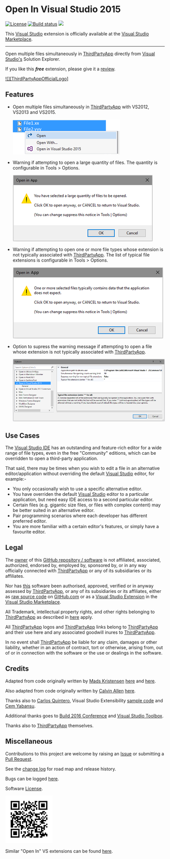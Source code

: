 [ThirdPartyAppHomePage]: https://www.visualstudio.com/vs/
<!-- Logo source = https://msdnshared.blob.core.windows.net/media/2015/05/8814.VisualStudioClean1.png -->
[VersionNumberBadgeURL]: https://vsmarketplacebadge.apphb.com/version/GregTrevellick.OpenInVisualStudio2015.svg
[VSMarketplaceUrl]: https://marketplace.visualstudio.com/items?itemName=GregTrevellick.OpeninVisualStudio2015
[VSMarketplaceReviewsUrl]: https://marketplace.visualstudio.com/items?itemName=GregTrevellick.OpeninVisualStudio2015#review-details

# Open In Visual Studio 2015


[![License](https://img.shields.io/github/license/gittools/gitlink.svg)](/LICENSE.txt)
[![Build status][AppVeyorProjectBuildStatusBadgeSvg]][AppVeyorProjectUrl]
[![][VersionNumberBadgeURL]][VSMarketplaceUrl]

This [Visual Studio][VisualStudioURL] extension is officially available at the [Visual Studio Marketplace][VSMarketplaceUrl].

---------------------------------------

<!--COPY START FOR VS GALLERY-->

Open multiple files simultaneously in [ThirdPartyApp][ThirdPartyAppHomePage] directly from [Visual Studio's][VisualStudioURL] Solution Explorer.

If you like this ***free*** extension, please give it a [review][VSMarketplaceReviewsUrl].

[![][ThirdPartyAppOfficialLogo]][ThirdPartyAppHomePage]

## Features

- Open multiple files simultaneously in [ThirdPartyApp][ThirdPartyAppHomePage] with VS2012, VS2013 and VS2015.

  ![](ReadMeScreenShot_ContextMenu.png)

- Warning if attempting to open a large quantity of files. The quantity is configurable in Tools > Options.

  ![](../../../assets/ReadMeScreenShot_WarningLargeQuantity.png)

- Warning if attempting to open one or more file types whose extension is not typically associated with [ThirdPartyApp][ThirdPartyAppHomePage]. The list of typical file extensions is configurable in Tools > Options.

  ![](../../../assets/ReadMeScreenShot_WarningNonTypical.png)

- Option to supress the warning message if attempting to open a file whose extension is not typically associated with [ThirdPartyApp][ThirdPartyAppHomePage].

  ![](ReadMeScreenShot_OptionsGeneral.png)

## Use Cases

The [Visual Studio IDE][VisualStudioURL] has an outstanding and feature-rich editor for a wide range of file types, even in the free "Community" editions, which can be overridden to open a third-party application.

That said, there may be times when you wish to edit a file in an alternative editor/application without overriding the default [Visual Studio][VisualStudioURL] editor, for example:-

- You only occasionally wish to use a specific alternative editor.
- You have overriden the default [Visual Studio][VisualStudioURL] editor to a particular application, but need easy IDE access to a second particular editor.
- Certain files (e.g. gigantic size files, or files with complex content) may be better suited in an alternative editor.
- Pair programming scenarios where each developer has different preferred editor.
- You are more familiar with a certain editor's features, or simply have a favourite editor.

<!--COPY END FOR VS GALLERY-->

## Legal

The [owner](https://github.com/GregTrevellick) of this [GitHub repository / software][GitHubRepoURL] is not affiliated, associated, authorized, endorsed by, employed by, sponsored by, or in any way officially connected with [ThirdPartyApp][ThirdPartyAppHomePage] or any of its subsidiaries or its affiliates.

Nor has [this][GitHubRepoURL] software been authorised, approved, verified or in anyway assessed by [ThirdPartyApp][ThirdPartyAppHomePage], or any of its subsidiaries or its affiliates, either as [raw source code][GitHubRepoURL] on [GitHub.com](https://github.com/) or as a [Visual Studio Extension][VSMarketplaceUrl] in the [Visual Studio Marketplace](https://marketplace.visualstudio.com/vs).

All Trademark, intellectual property rights, and other rights belonging to [ThirdPartyApp][ThirdPartyAppHomePage] as described in [here][ThirdPartyAppHomePage] apply.

All [ThirdPartyApp][ThirdPartyAppHomePage] logos and [ThirdPartyApp][ThirdPartyAppHomePage] links belong to [ThirdPartyApp][ThirdPartyAppHomePage] and their use here and any associated goodwill inures to [ThirdPartyApp][ThirdPartyAppHomePage].

In no event shall [ThirdPartyApp][ThirdPartyAppHomePage] be liable for any claim, damages or other liability, whether in an action of contract, tort or otherwise, arising from, out of or in connection with the software or the use or dealings in the software.

## Credits

Adapted from code originally written by [Mads Kristensen](https://github.com/madskristensen) [here](https://github.com/madskristensen/OpenInSublimeText/ "Open in Sublime Text") and [here](https://github.com/madskristensen/OpenInVsCode "Open in Visual Studio Code").

Also adapted from code originally written by [Calvin Allen](https://github.com/CalvinAllen) [here](https://github.com/CalvinAllen/OpenInNotepadPlusPlus).

Thanks also to [Carlos Quintero](http://www.visualstudioextensibility.com/), Visual Studio Extensibility [sample code](https://github.com/visualstudioextensibility/VSX-Samples) and [Cem Yabansu](https://github.com/cemyabansu).

Additional thanks goes to [Build 2016 Conference](https://channel9.msdn.com/Events/Build/2016/B886) and [Visual Studio Toolbox](https://channel9.msdn.com/Shows/Visual-Studio-Toolbox/Extensions-by-Mads-Kristensen).

Thanks also to [ThirdPartyApp][ThirdPartyAppHomePage] themselves.

## Miscellaneous

Contributions to this project are welcome by raising an [Issue][GitHubRepoIssuesURL] or submitting a [Pull Request][GitHubRepoPullRequestsURL].

See the [change log](CHANGELOG.md) for road map and release history.

Bugs can be logged [here][GitHubRepoIssuesURL].

Software [License](/LICENSE.txt).

[![](chart.png)][GitHubPagesURL]

Similar "Open In" VS extensions can be found [here](https://marketplace.visualstudio.com/search?term=trevellick&target=VS&sortBy=Relevance).

[AppVeyorProjectUrl]: https://ci.appveyor.com/project/GregTrevellick/openinapp-launcher
[AppVeyorProjectBuildStatusBadgeSvg]: https://ci.appveyor.com/api/projects/status/0vwmtcboontemltq?svg=true
[GitHubPagesURL]: https://gregtrevellick.github.io/OpenInApp.Launcher/
[GitHubRepoURL]: https://github.com/GregTrevellick/OpenInApp.Launcher
[GitHubRepoIssuesURL]: https://github.com/GregTrevellick/OpenInApp.Launcher/issues
[GitHubRepoPullRequestsURL]: https://github.com/GregTrevellick/OpenInApp.Launcher/pulls
[VisualStudioURL]: https://www.visualstudio.com/
